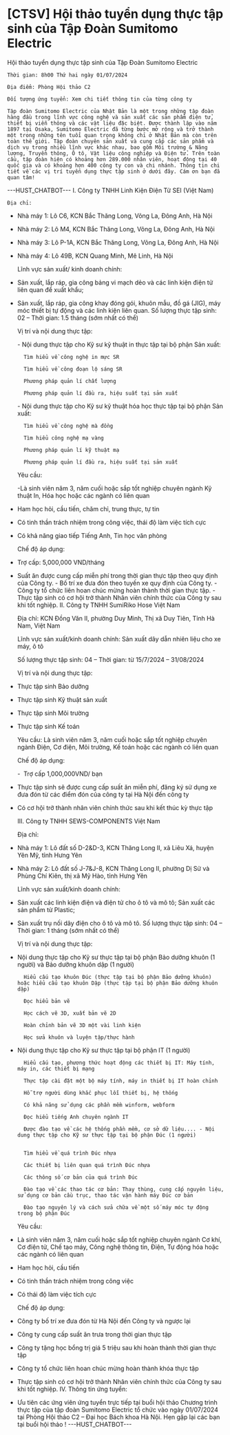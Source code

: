 # [CTSV] Hội thảo tuyển dụng thực tập sinh của Tập Đoàn Sumitomo Electric

Hội thảo tuyển dụng thực tập sinh của Tập Đoàn Sumitomo Electric
        
	Thời gian: 8h00 Thứ hai ngày 01/07/2024

	Địa điểm: Phòng Hội thảo C2

	Đối tượng ứng tuyển: Xem chi tiết thông tin của từng công ty

	Tập đoàn Sumitomo Electric của Nhật Bản là một trong những tập đoàn hàng đầu trong lĩnh vực công nghệ và sản xuất các sản phẩm điện tử, thiết bị viễn thông và các vật liệu đặc biệt. Được thành lập vào năm 1897 tại Osaka, Sumitomo Electric đã từng bước mở rộng và trở thành một trong những tên tuổi quan trọng không chỉ ở Nhật Bản mà còn trên toàn thế giới. Tập đoàn chuyên sản xuất và cung cấp các sản phẩm và dịch vụ trong nhiều lĩnh vực khác nhau, bao gồm Môi trường & Năng lượng, Truyền thông, Ô tô, Vật liệu công nghiệp và Điện tử. Trên toàn cầu, tập đoàn hiện có khoảng hơn 289.000 nhân viên, hoạt động tại 40 quốc gia và có khoảng hơn 400 công ty con và chi nhánh. Thông tin chi tiết về các vị trí tuyển dụng thực tập sinh ở dưới đây. Cám ơn bạn đã quan tâm! 
 ---HUST_CHATBOT---
I. Công ty TNHH Linh Kiện Điện Tử SEI (Việt Nam)

	Địa chỉ:
- Nhà máy 1: Lô C6, KCN Bắc Thăng Long, Võng La, Đông Anh, Hà Nội
- Nhà máy 2: Lô M4, KCN Bắc Thăng Long, Võng La, Đông Anh, Hà Nội
- Nhà máy 3: Lô P-1A, KCN Bắc Thăng Long, Võng La, Đông Anh, Hà Nội
- Nhà máy 4: Lô 49B, KCN Quang Minh, Mê Linh, Hà Nội

	Lĩnh vực sản xuất/ kinh doanh chính:
- Sản xuất, lắp ráp, gia công bảng vi mạch dẻo và các linh kiện điện tử liên quan để xuất khẩu;
- Sản xuất, lắp ráp, gia công khay đóng gói, khuôn mẫu, đồ gá (JIG), máy móc thiết bị tự động và các linh kiện liên quan. Số lượng thực tập sinh: 02 – Thời gian: 1.5 tháng (sớm nhất có thể)

	Vị trí và nội dung thực tập:

	- Nội dung thực tập cho Kỹ sư kỹ thuật in thực tập tại bộ phận Sản xuất:

	
		Tìm hiểu về công nghệ in mực SR
	
		Tìm hiểu về công đoạn lộ sáng SR
	
		Phương pháp quản lí chất lượng
	
		Phương pháp quản lí đầu ra, hiệu suất tại sản xuất

	- Nội dung thực tập cho Kỹ sư kỹ thuật hóa học thực tập tại bộ phận Sản xuất:

	
		Tìm hiểu về công nghệ mà đồng
	
		Tìm hiểu công nghệ mạ vàng
	
		Phương pháp quản lí kỹ thuật mạ
	
		Phương pháp quản lí đầu ra, hiệu suất tại sản xuất

	Yêu cầu:

	-Là sinh viên năm 3, năm cuối hoặc sắp tốt nghiệp chuyên ngành Kỹ thuật In, Hóa học hoặc các ngành có liên quan
- Ham học hỏi, cầu tiến, chăm chỉ, trung thực, tự tin
- Có tinh thần trách nhiệm trong công việc, thái độ làm việc tích cực
- Có khả năng giao tiếp Tiếng Anh, Tin học văn phòng

	Chế độ áp dụng:
- Trợ cấp: 5,000,000 VND/tháng
- Suất ăn được cung cấp miễn phí trong thời gian thực tập theo quy định của Công ty. - Bố trí xe đưa đón theo tuyến xe quy định của Công ty. - Công ty tổ chức liên hoan chúc mừng hoàn thành thời gian thực tập. - Thực tập sinh có cơ hội trở thành Nhân viên chính thức của Công ty sau khi tốt nghiệp. II. Công ty TNHH SumiRiko Hose Việt Nam

	Địa chỉ: KCN Đồng Văn II, phường Duy Minh, Thị xã Duy Tiên, Tỉnh Hà Nam, Việt Nam

	Lĩnh vực sản xuất/kinh doanh chính: Sản xuất dây dẫn nhiên liệu cho xe máy, ô tô

	 Số lượng thực tập sinh: 04 – Thời gian: từ 15/7/2024 – 31/08/2024

	Vị trí và nội dung thực tập:
- Thực tập sinh Bảo dưỡng
- Thực tập sinh Kỹ thuật sản xuất
- Thực tập sinh Môi trường
- Thực tập sinh Kế toán

	 Yêu cầu: Là sinh viên năm 3, năm cuối hoặc sắp tốt nghiệp chuyên ngành Điện, Cơ điện, Môi trường, Kế toán hoặc các ngành có liên quan

	Chế độ áp dụng:

	-  Trợ cấp 1,000,000VND/ bạn
- Thực tập sinh sẽ được cung cấp suất ăn miễn phí, đăng ký sử dụng xe đưa đón từ các điểm đón của công ty tại Hà Nội đến công ty
- Có cơ hội trở thành nhân viên chính thức sau khi kết thúc kỳ thực tập

	III. Công ty TNHH SEWS-COMPONENTS Việt Nam

	Địa chỉ:
- Nhà máy 1: Lô đất số D-2&D-3, KCN Thăng Long II, xã Liêu Xá, huyện Yên Mỹ, tỉnh Hưng Yên
- Nhà máy 2: Lô đất số J-7&J-8, KCN Thăng Long II, phường Dị Sử và Phùng Chí Kiên, thị xã Mỹ Hào, tỉnh Hưng Yên

	 Lĩnh vực sản xuất/kinh doanh chính:
- Sản xuất các linh kiện điện và điện tử cho ô tô và mô tô; Sản xuất các sản phẩm từ Plastic;
- Sản xuất trụ nối dây điện cho ô tô và mô tô.  Số lượng thực tập sinh: 04 – Thời gian: 1 tháng (sớm nhất có thể)

	Vị trí và nội dung thực tập:
- Nội dung thực tập cho Kỹ sư thực tập tại bộ phận Bảo dưỡng khuôn (1 người) và Bảo dưỡng khuôn dập (1 người)

	
		Hiểu cấu tạo khuôn Đúc (thực tập tại bộ phận Bảo dưỡng khuôn) hoặc hiểu cấu tạo khuôn Dập (thực tập tại bộ phận Bảo dưỡng khuôn dập)
	
		Đọc hiểu bản vẽ
	
		Học cách vẽ 3D, xuất bản vẽ 2D
	
		Hoàn chỉnh bản vẽ 3D một vài linh kiện
	
		Học sửa khuôn và luyện tập/thực hành
- Nội dung thực tập cho Kỹ sư thực tập tại bộ phận IT (1 người)

	
		Hiểu cấu tạo, phương thức hoạt động các thiết bị IT: Máy tính, máy in, các thiết bị mạng
	
		Thực tập cài đặt một bộ máy tính, máy in thiết bị IT hoàn chỉnh
	
		Hỗ trợ người dùng khắc phục lỗi thiết bị, hệ thống
	
		Có khả năng sử dụng các phần mềm winform, webform
	
		Đọc hiểu tiếng Anh chuyên ngành IT
	
		Được đào tạo về các hệ thống phần mềm, cơ sở dữ liệu.... - Nội dung thực tập cho Kỹ sư thực tập tại bộ phận Đúc (1 người)

	
		Tìm hiểu về quá trình Đúc nhựa
	
		Các thiết bị liên quan quá trình Đúc nhựa
	
		Các thông số cơ bản của quá trình Đúc
	
		Đào tạo về các thao tác cơ bản: Thay thùng, cung cấp nguyên liệu, sử dụng cơ bản cầu trục, thao tác vận hành máy Đúc cơ bản
	
		Đào tạo nguyên lý và cách sửa chữa về một số máy móc tự động trong bộ phận Đúc

	 Yêu cầu:
- Là sinh viên năm 3, năm cuối hoặc sắp tốt nghiệp chuyên ngành Cơ khí, Cơ điện tử, Chế tạo máy, Công nghệ thông tin, Điện, Tự động hóa hoặc các ngành có liên quan
- Ham học hỏi, cầu tiến
- Có tinh thần trách nhiệm trong công việc
- Có thái độ làm việc tích cực

	 Chế độ áp dụng:
- Công ty bố trí xe đưa đón từ Hà Nội đến Công ty và ngược lại
- Công ty cung cấp suất ăn trưa trong thời gian thực tập
- Công ty tặng học bổng trị giá 5 triệu sau khi hoàn thành thời gian thực tập
- Công ty tổ chức liên hoan chúc mừng hoàn thành khóa thực tập
- Thực tập sinh có cơ hội trở thành Nhân viên chính thức của Công ty sau khi tốt nghiệp. IV. Thông tin ứng tuyển:
- Ưu tiên các ứng viên ứng tuyển trực tiếp tại buổi hội thảo Chương trình thực tập của tập đoàn Sumitomo Electric tổ chức vào ngày 01/07/2024 tại Phòng Hội thảo C2 – Đại học Bách khoa Hà Nội. Hẹn gặp lại các bạn tại buổi hội thảo ! 
 ---HUST_CHATBOT---